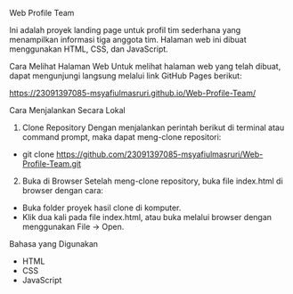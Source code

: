 Web Profile Team

Ini adalah proyek landing page untuk profil tim sederhana yang menampilkan informasi tiga anggota tim. Halaman web ini dibuat menggunakan HTML, CSS, dan JavaScript.

Cara Melihat Halaman Web
Untuk melihat halaman web yang telah dibuat, dapat mengunjungi langsung melalui link GitHub Pages berikut:

https://23091397085-msyafiulmasruri.github.io/Web-Profile-Team/
 
Cara Menjalankan Secara Lokal

1. Clone Repository
Dengan menjalankan perintah berikut di terminal atau command prompt, maka dapat meng-clone repositori:

- git clone https://github.com/23091397085-msyafiulmasruri/Web-Profile-Team.git 

2. Buka di Browser
Setelah meng-clone repository, buka file index.html di browser dengan cara:
- Buka folder proyek hasil clone di komputer.
- Klik dua kali pada file index.html, atau buka melalui browser dengan menggunakan File -> Open.
  
Bahasa yang Digunakan
- HTML
- CSS
- JavaScript
  
